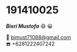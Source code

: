 # 191410025

***Bisri Mustofa*** :smile: :grinning:
 
:e-mail: [bimust71088@gmail.com](https://bimust71088@gmail.com)</br>
:phone: +6281222407242 </br>

